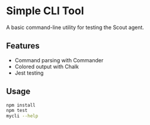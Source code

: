 # Simple CLI Tool

A basic command-line utility for testing the Scout agent.

## Features
- Command parsing with Commander
- Colored output with Chalk
- Jest testing

## Usage
```bash
npm install
npm test
mycli --help
```
